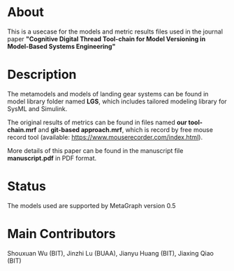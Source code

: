 # About

This is a usecase for the models and metric results files used in the journal paper **"Cognitive Digital Thread Tool-chain for Model Versioning in Model-Based Systems Engineering"**

# Description

The metamodels and models of landing gear systems can be found in model library folder named **LGS**, which includes tailored modeling library for SysML and Simulink.

The original results of metrics can be found in files named **our tool-chain.mrf** and **git-based approach.mrf**, which is record by free mouse record tool (available: https://www.mouserecorder.com/index.html).

More details of this paper can be found in the manuscript file **manuscript.pdf** in PDF format.

# Status

The models used are supported by MetaGraph version 0.5

# Main Contributors

Shouxuan Wu (BIT), Jinzhi Lu (BUAA), Jianyu Huang (BIT), Jiaxing Qiao (BIT)
